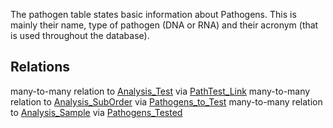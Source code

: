 The pathogen table states basic information about Pathogens. This is mainly their name, type of pathogen (DNA or RNA) and their acronym (that is used throughout the database).

## Relations
many-to-many relation to [Analysis_Test](Analysis_Test.md) via [PathTest_Link](PathTest_Link.md)
many-to-many relation to [Analysis_SubOrder](Analysis_SubOrder.md) via [Pathogens_to_Test](Pathogens_to_Test.md)
many-to-many relation to [Analysis_Sample](Analysis_Sample.md) via [Pathogens_Tested](Pathogens_Tested.md)
